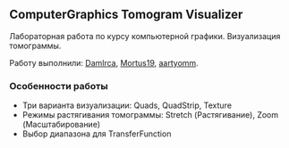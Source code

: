 ## ComputerGraphics Tomogram Visualizer

Лабораторная работа по курсу компьютерной графики. Визуализация томограммы.

Работу выполнили: [Damlrca](https://github.com/Damlrca), [Mortus19](https://github.com/Mortus19), [aartyomm](https://github.com/aartyomm).

### Особенности работы

- Три варианта визуализации: Quads, QuadStrip, Texture
- Режимы растягивания томограммы: Stretch (Растягивание), Zoom (Масштабирование)
- Выбор диапазона для TransferFunction
